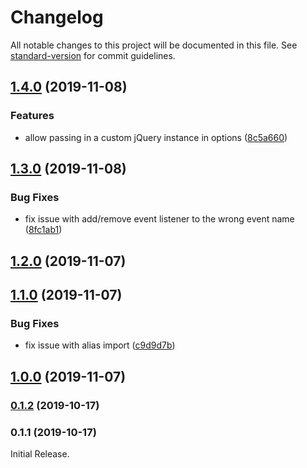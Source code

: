 # Changelog

All notable changes to this project will be documented in this file. See [standard-version](https://github.com/conventional-changelog/standard-version) for commit guidelines.

## [1.4.0](https://github.com/Weffe/shopify-checkout-step-manager/compare/v1.3.0...v1.4.0) (2019-11-08)


### Features

* allow passing in a custom jQuery instance in options ([8c5a660](https://github.com/Weffe/shopify-checkout-step-manager/commit/8c5a660bb11c0e9d2fcbf672d50974e54e94ecaf))

## [1.3.0](https://github.com/Weffe/shopify-checkout-step-manager/compare/v1.2.0...v1.3.0) (2019-11-08)


### Bug Fixes

* fix issue with add/remove event listener to the wrong event name ([8fc1ab1](https://github.com/Weffe/shopify-checkout-step-manager/commit/8fc1ab14c9e07effdbbfa732f3964b27a4d1bf29))

## [1.2.0](https://github.com/Weffe/shopify-checkout-step-manager/compare/v1.1.0...v1.2.0) (2019-11-07)

## [1.1.0](https://github.com/Weffe/shopify-checkout-step-manager/compare/v1.0.0...v1.1.0) (2019-11-07)


### Bug Fixes

* fix issue with alias import ([c9d9d7b](https://github.com/Weffe/shopify-checkout-step-manager/commit/c9d9d7b839d9c8d0153d87015a025fea1ee245ee))

## [1.0.0](https://github.com/Weffe/shopify-checkout-step-manager/compare/v0.1.2...v1.0.0) (2019-11-07)

### [0.1.2](https://github.com/Weffe/shopify-checkout-step-manager/compare/v0.1.1...v0.1.2) (2019-10-17)

### 0.1.1 (2019-10-17)

Initial Release.